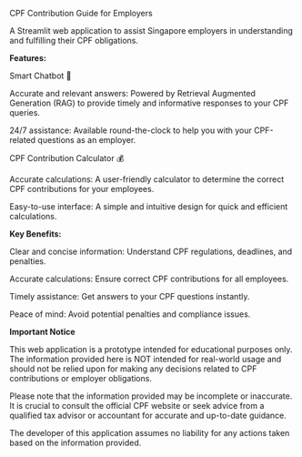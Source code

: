 CPF Contribution Guide for Employers

A Streamlit web application to assist Singapore employers in understanding and fulfilling their CPF obligations.

**Features:**

Smart Chatbot 🤖

Accurate and relevant answers: Powered by Retrieval Augmented Generation (RAG) to provide timely and informative responses to your CPF queries.

24/7 assistance: Available round-the-clock to help you with your CPF-related questions as an employer.

CPF Contribution Calculator 💰

Accurate calculations: A user-friendly calculator to determine the correct CPF contributions for your employees.

Easy-to-use interface: A simple and intuitive design for quick and efficient calculations.

**Key Benefits:**

Clear and concise information: Understand CPF regulations, deadlines, and penalties.

Accurate calculations: Ensure correct CPF contributions for all employees.

Timely assistance: Get answers to your CPF questions instantly.

Peace of mind: Avoid potential penalties and compliance issues.

**Important Notice**

This web application is a prototype intended for educational purposes only. The information provided here is NOT intended for real-world usage and should not be relied upon for making any decisions related to CPF contributions or employer obligations.

Please note that the information provided may be incomplete or inaccurate. It is crucial to consult the official CPF website or seek advice from a qualified tax advisor or accountant for accurate and up-to-date guidance.

The developer of this application assumes no liability for any actions taken based on the information provided.
